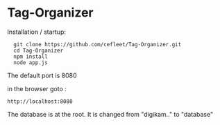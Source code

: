 # Tag-Organizer
Installation / startup:
```
  git clone https://github.com/cefleet/Tag-Organizer.git
  cd Tag-Organizer
  npm install
  node app.js
```
The default port is 8080

in the browser goto :
```
http://localhost:8080
```
The database is at the root. It is changed from "digikam.." to "database"
